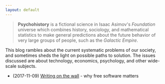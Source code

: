 ```yaml
---
layout: default
---
```


> **Psychohistory** is a fictional science in Isaac Asimov's *Foundation* universe which combines history, sociology, and mathematical statistics to make general predictions about the future behavior of very large groups of people, such as the *Galactic Empire*.

This blog rambles about the current systematic problems of our society, and sometimes sheds the light on possible paths to solution. The issues discussed are about technology, economics, psychology, and other wide-scale subjects.

  - (2017-11-09) [Writing on the wall](_posts/2017-11-09_writing-on-the-wall) - why free software matters
